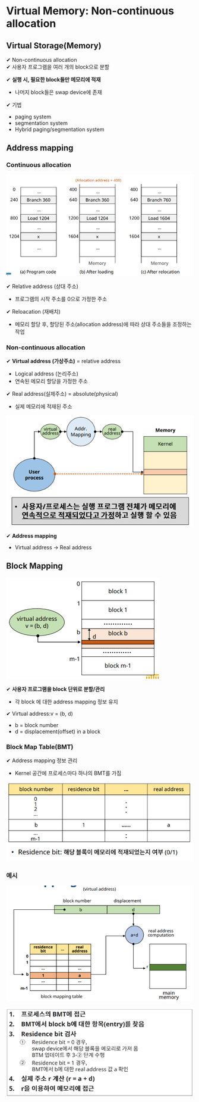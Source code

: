 # Virtual Memory: Non-continuous allocation 

## Virtual Storage(Memory)

✔ Non-continuous allocation  
✔ 사용자 프로그램을 여러 개의 block으로 분할

✔ **실행 시, 필요한 block들만 메모리에 적재**
- 나머지 block들은 swap device에 존재

✔ 기법
- paging system
- segmentation system
- Hybrid paging/segmentation system

## Address mapping

### Continuous allocation

![](assets/6_1.md/2023-01-05-00-13-39.png)


✔ Relative address (상대 주소)
  - 프로그램의 시작 주소를 0으로 가정한 주소

✔ Reloacation (재배치)
- 메모리 할당 후, 할당된 주소(allocation address)에 따라 상대 주소들을 조정하는 작업

### Non-continuous allocation

✔ **Virtual address (가상주소)** = relative address
- Logical address (논리주소)
- 연속된 메모리 할당을 가정한 주소

✔ Real address(실제주소) = absolute(physical)
- 실제 메모리에 적재된 주소
  
![](assets/6_1.md/2023-01-05-00-14-06.png)

✔ **Address mapping**
- Virtual address -> Real address

## Block Mapping

![](assets/6_1.md/2023-01-05-00-16-19.png)

✔ **사용자 프로그램을 block 단위로 분할/관리**
- 각 block 에 대한 address mapping 정보 유지

✔ Virtual address:v = (b, d)
- b = block number
- d = displacement(offset) in a block

### Block Map Table(BMT)

✔ Address mapping 정보 관리
- Kernel 공간에 프로세스마다 하나의 BMT를 가짐

![](assets/6_1.md/2023-01-05-00-18-07.png)

### 예시

![](assets/6_1.md/2023-01-05-00-19-25.png)

![](assets/6_1.md/2023-01-05-00-19-46.png)